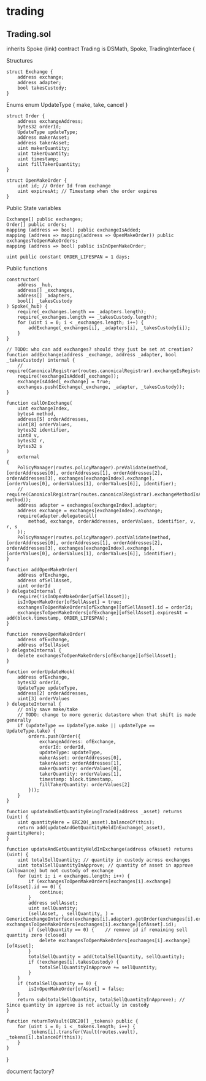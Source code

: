 # trading

## Trading.sol

inherits Spoke (link)
contract Trading is DSMath, Spoke, TradingInterface {

Structures


    struct Exchange {
        address exchange;
        address adapter;
        bool takesCustody;
    }

Enums
    enum UpdateType { make, take, cancel }

    struct Order {
        address exchangeAddress;
        bytes32 orderId;
        UpdateType updateType;
        address makerAsset;
        address takerAsset;
        uint makerQuantity;
        uint takerQuantity;
        uint timestamp;
        uint fillTakerQuantity;
    }

    struct OpenMakeOrder {
        uint id; // Order Id from exchange
        uint expiresAt; // Timestamp when the order expires
    }

Public State variables

    Exchange[] public exchanges;
    Order[] public orders;
    mapping (address => bool) public exchangeIsAdded;
    mapping (address => mapping(address => OpenMakeOrder)) public exchangesToOpenMakeOrders;
    mapping (address => bool) public isInOpenMakeOrder;

    uint public constant ORDER_LIFESPAN = 1 days;

Public functions

    constructor(
        address _hub,
        address[] _exchanges,
        address[] _adapters,
        bool[] _takesCustody
    ) Spoke(_hub) {
        require(_exchanges.length == _adapters.length);
        require(_exchanges.length == _takesCustody.length);
        for (uint i = 0; i < _exchanges.length; i++) {
            addExchange(_exchanges[i], _adapters[i], _takesCustody[i]);
        }
    }

    // TODO: who can add exchanges? should they just be set at creation?
    function addExchange(address _exchange, address _adapter, bool _takesCustody) internal {
        // require(CanonicalRegistrar(routes.canonicalRegistrar).exchangeIsRegistered(_exchange));
        require(!exchangeIsAdded[_exchange]);
        exchangeIsAdded[_exchange] = true;
        exchanges.push(Exchange(_exchange, _adapter, _takesCustody));
    }

    function callOnExchange(
        uint exchangeIndex,
        bytes4 method,
        address[5] orderAddresses,
        uint[8] orderValues,
        bytes32 identifier,
        uint8 v,
        bytes32 r,
        bytes32 s
    )
        external
    {
        PolicyManager(routes.policyManager).preValidate(method, [orderAddresses[0], orderAddresses[1], orderAddresses[2], orderAddresses[3], exchanges[exchangeIndex].exchange], [orderValues[0], orderValues[1], orderValues[6]], identifier);
        // require(CanonicalRegistrar(routes.canonicalRegistrar).exchangeMethodIsAllowed(exchanges[exchangeIndex].exchange, method));
        address adapter = exchanges[exchangeIndex].adapter;
        address exchange = exchanges[exchangeIndex].exchange;
        require(adapter.delegatecall(
            method, exchange, orderAddresses, orderValues, identifier, v, r, s
        ));
        PolicyManager(routes.policyManager).postValidate(method, [orderAddresses[0], orderAddresses[1], orderAddresses[2], orderAddresses[3], exchanges[exchangeIndex].exchange], [orderValues[0], orderValues[1], orderValues[6]], identifier);
    }

    function addOpenMakeOrder(
        address ofExchange,
        address ofSellAsset,
        uint orderId
    ) delegateInternal {
        require(!isInOpenMakeOrder[ofSellAsset]);
        isInOpenMakeOrder[ofSellAsset] = true;
        exchangesToOpenMakeOrders[ofExchange][ofSellAsset].id = orderId;
        exchangesToOpenMakeOrders[ofExchange][ofSellAsset].expiresAt = add(block.timestamp, ORDER_LIFESPAN);
    }

    function removeOpenMakeOrder(
        address ofExchange,
        address ofSellAsset
    ) delegateInternal {
        delete exchangesToOpenMakeOrders[ofExchange][ofSellAsset];
    }

    function orderUpdateHook(
        address ofExchange,
        bytes32 orderId,
        UpdateType updateType,
        address[2] orderAddresses,
        uint[3] orderValues
    ) delegateInternal {
        // only save make/take
        // TODO: change to more generic datastore when that shift is made generally
        if (updateType == UpdateType.make || updateType == UpdateType.take) {
            orders.push(Order({
                exchangeAddress: ofExchange,
                orderId: orderId,
                updateType: updateType,
                makerAsset: orderAddresses[0],
                takerAsset: orderAddresses[1],
                makerQuantity: orderValues[0],
                takerQuantity: orderValues[1],
                timestamp: block.timestamp,
                fillTakerQuantity: orderValues[2]
            }));
        }
    }

    function updateAndGetQuantityBeingTraded(address _asset) returns (uint) {
        uint quantityHere = ERC20(_asset).balanceOf(this);
        return add(updateAndGetQuantityHeldInExchange(_asset), quantityHere);
    }

    function updateAndGetQuantityHeldInExchange(address ofAsset) returns (uint) {
        uint totalSellQuantity; // quantity in custody across exchanges
        uint totalSellQuantityInApprove; // quantity of asset in approve (allowance) but not custody of exchange
        for (uint i; i < exchanges.length; i++) {
            if (exchangesToOpenMakeOrders[exchanges[i].exchange][ofAsset].id == 0) {
                continue;
            }
            address sellAsset;
            uint sellQuantity;
            (sellAsset, , sellQuantity, ) = GenericExchangeInterface(exchanges[i].adapter).getOrder(exchanges[i].exchange, exchangesToOpenMakeOrders[exchanges[i].exchange][ofAsset].id);
            if (sellQuantity == 0) {    // remove id if remaining sell quantity zero (closed)
                delete exchangesToOpenMakeOrders[exchanges[i].exchange][ofAsset];
            }
            totalSellQuantity = add(totalSellQuantity, sellQuantity);
            if (!exchanges[i].takesCustody) {
                totalSellQuantityInApprove += sellQuantity;
            }
        }
        if (totalSellQuantity == 0) {
            isInOpenMakeOrder[ofAsset] = false;
        }
        return sub(totalSellQuantity, totalSellQuantityInApprove); // Since quantity in approve is not actually in custody
    }

    function returnToVault(ERC20[] _tokens) public {
        for (uint i = 0; i < _tokens.length; i++) {
            _tokens[i].transfer(Vault(routes.vault), _tokens[i].balanceOf(this));
        }
    }
}


document factory?
